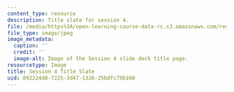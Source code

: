 ```yaml
---
content_type: resource
description: Title slate for session 4.
file: /media/https%3A/open-learning-course-data-rc.s3.amazonaws.com/res-15-002-mission-metrics-finance-training-for-federal-credit-program-professionals-summer-2016/092224d872253d47132625bdfc79b160_RES15-002_Session_4.jpg
file_type: image/jpeg
image_metadata:
  caption: ''
  credit: ''
  image-alt: Image of the Session 4 slide deck title page.
resourcetype: Image
title: Session 4 Title Slate
uid: 092224d8-7225-3d47-1326-25bdfc79b160
---
```


